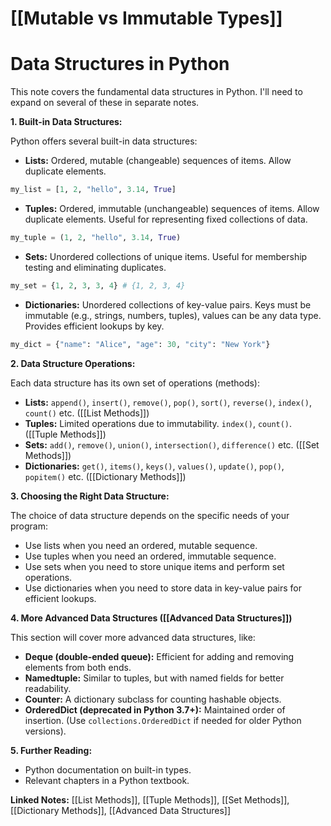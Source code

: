 # [[Mutable vs Immutable Types]]
# Data Structures in Python

This note covers the fundamental data structures in Python.  I'll need to expand on several of these in separate notes.

**1. Built-in Data Structures:**

Python offers several built-in data structures:

* **Lists:** Ordered, mutable (changeable) sequences of items.  Allow duplicate elements.

```python
my_list = [1, 2, "hello", 3.14, True]
```

* **Tuples:** Ordered, immutable (unchangeable) sequences of items. Allow duplicate elements.  Useful for representing fixed collections of data.

```python
my_tuple = (1, 2, "hello", 3.14, True)
```

* **Sets:** Unordered collections of unique items.  Useful for membership testing and eliminating duplicates.

```python
my_set = {1, 2, 3, 3, 4} # {1, 2, 3, 4}
```

* **Dictionaries:**  Unordered collections of key-value pairs.  Keys must be immutable (e.g., strings, numbers, tuples), values can be any data type.  Provides efficient lookups by key.

```python
my_dict = {"name": "Alice", "age": 30, "city": "New York"}
```


**2.  Data Structure Operations:**

Each data structure has its own set of operations (methods):

* **Lists:**  `append()`, `insert()`, `remove()`, `pop()`, `sort()`, `reverse()`, `index()`, `count()` etc.  ([[List Methods]])
* **Tuples:**  Limited operations due to immutability.  `index()`, `count()`. ([[Tuple Methods]])
* **Sets:** `add()`, `remove()`, `union()`, `intersection()`, `difference()` etc. ([[Set Methods]])
* **Dictionaries:** `get()`, `items()`, `keys()`, `values()`, `update()`, `pop()`, `popitem()` etc. ([[Dictionary Methods]])


**3. Choosing the Right Data Structure:**

The choice of data structure depends on the specific needs of your program:

* Use lists when you need an ordered, mutable sequence.
* Use tuples when you need an ordered, immutable sequence.
* Use sets when you need to store unique items and perform set operations.
* Use dictionaries when you need to store data in key-value pairs for efficient lookups.


**4.  More Advanced Data Structures ([[Advanced Data Structures]])**

This section will cover more advanced data structures, like:

* **Deque (double-ended queue):**  Efficient for adding and removing elements from both ends.
* **Namedtuple:**  Similar to tuples, but with named fields for better readability.
* **Counter:**  A dictionary subclass for counting hashable objects.
* **OrderedDict (deprecated in Python 3.7+):**  Maintained order of insertion. (Use `collections.OrderedDict` if needed for older Python versions).


**5.  Further Reading:**

* Python documentation on built-in types.
* Relevant chapters in a Python textbook.


**Linked Notes:** [[List Methods]], [[Tuple Methods]], [[Set Methods]], [[Dictionary Methods]], [[Advanced Data Structures]]
